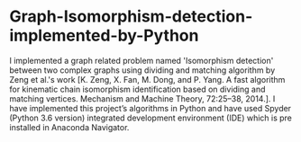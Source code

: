 # Graph-Isomorphism-detection-implemented-by-Python
I implemented a graph related problem named 'Isomorphism detection' between two complex graphs using dividing and matching algorithm by Zeng et al.'s work [K. Zeng, X. Fan, M. Dong, and P. Yang. A fast algorithm for kinematic chain isomorphism identification based on dividing and matching vertices. Mechanism and Machine Theory, 72:25–38, 2014.]. I have implemented this project’s algorithms in Python and have used Spyder (Python 3.6 version) integrated development environment (IDE) which is pre installed in Anaconda Navigator. 
